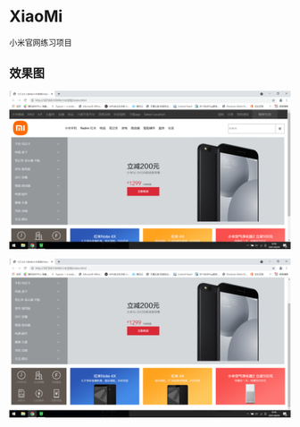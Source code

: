 # XiaoMi
小米官网练习项目

## 效果图

![pic1](https://github.com/linyicode/XiaoMi/blob/master/xiaomi.png)

![pic2](https://github.com/linyicode/XiaoMi/blob/master/xiaomi2.png)
